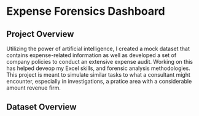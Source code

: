 # Expense Forensics Dashboard

## Project Overview

Utilizing the power of artificial intelligence, I created a mock dataset that contains expense-related information as well as developed a set of company policies to conduct an extensive expense audit. Working on this has helped deveop my Excel skills, and forensic analysis methodologies. This project is meant to simulate similar tasks to what a consultant might encounter, especially in investigations, a pratice area with a considerable amount revenue firm.

## Dataset Overview

